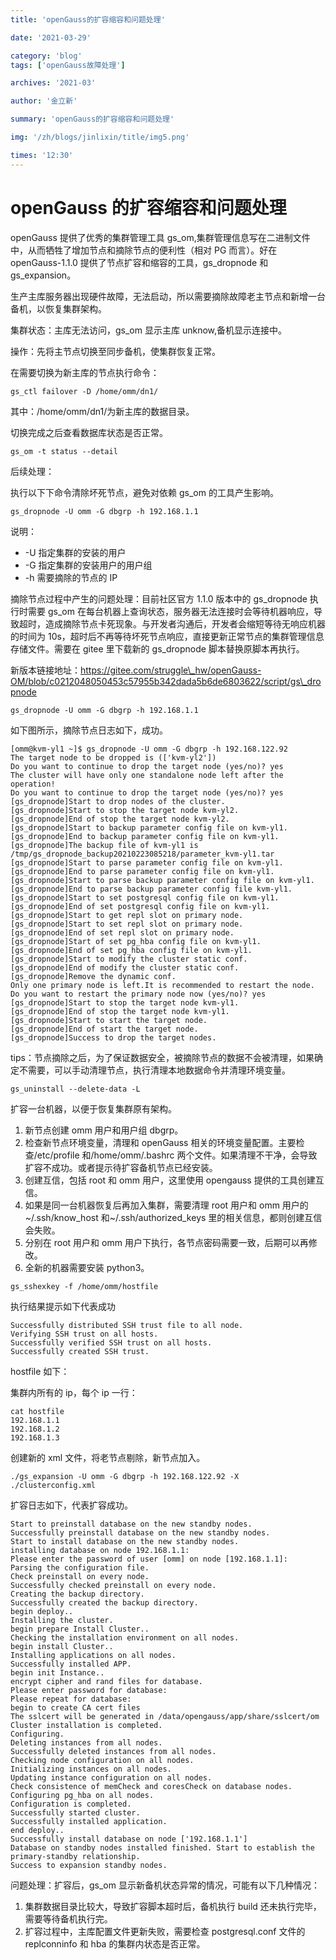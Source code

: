 ```yaml
---
title: 'openGauss的扩容缩容和问题处理'

date: '2021-03-29'

category: 'blog'
tags: ['openGauss故障处理']

archives: '2021-03'

author: '金立新'

summary: 'openGauss的扩容缩容和问题处理'

img: '/zh/blogs/jinlixin/title/img5.png'

times: '12:30'
---
```


# openGauss 的扩容缩容和问题处理<a name="ZH-CN_TOPIC_0000001116438647"></a>

openGauss 提供了优秀的集群管理工具 gs_om,集群管理信息写在二进制文件中，从而牺牲了增加节点和摘除节点的便利性（相对 PG 而言）。好在 openGauss-1.1.0 提供了节点扩容和缩容的工具，gs_dropnode 和 gs_expansion。

生产主库服务器出现硬件故障，无法启动，所以需要摘除故障老主节点和新增一台备机，以恢复集群架构。

集群状态：主库无法访问，gs_om 显示主库 unknow,备机显示连接中。

操作：先将主节点切换至同步备机，使集群恢复正常。

在需要切换为新主库的节点执行命令：

```
gs_ctl failover -D /home/omm/dn1/
```

其中：/home/omm/dn1/为新主库的数据目录。

切换完成之后查看数据库状态是否正常。

```
gs_om -t status --detail
```

后续处理：

执行以下下命令清除坏死节点，避免对依赖 gs_om 的工具产生影响。

```
gs_dropnode -U omm -G dbgrp -h 192.168.1.1

```

说明：

- -U 指定集群的安装的用户
- -G 指定集群的安装用户的用户组
- -h 需要摘除的节点的 IP

摘除节点过程中产生的问题处理：目前社区官方 1.1.0 版本中的 gs_dropnode 执行时需要 gs_om 在每台机器上查询状态，服务器无法连接时会等待机器响应，导致超时，造成摘除节点卡死现象。与开发者沟通后，开发者会缩短等待无响应机器的时间为 10s，超时后不再等待坏死节点响应，直接更新正常节点的集群管理信息存储文件。需要在 gitee 里下载新的 gs_dropnode 脚本替换原脚本再执行。

新版本链接地址：https://gitee.com/struggle\_hw/openGauss-OM/blob/c0212048050453c57955b342dada5b6de6803622/script/gs\_dropnode

```
gs_dropnode -U omm -G dbgrp -h 192.168.1.1
```

如下图所示，摘除节点日志如下，成功。

```
[omm@kvm-yl1 ~]$ gs_dropnode -U omm -G dbgrp -h 192.168.122.92
The target node to be dropped is (['kvm-yl2'])
Do you want to continue to drop the target node (yes/no)? yes
The cluster will have only one standalone node left after the operation!
Do you want to continue to drop the target node (yes/no)? yes
[gs_dropnode]Start to drop nodes of the cluster.
[gs_dropnode]Start to stop the target node kvm-yl2.
[gs_dropnode]End of stop the target node kvm-yl2.
[gs_dropnode]Start to backup parameter config file on kvm-yl1.
[gs_dropnode]End to backup parameter config file on kvm-yl1.
[gs_dropnode]The backup file of kvm-yl1 is /tmp/gs_dropnode_backup20210223085218/parameter_kvm-yl1.tar
[gs_dropnode]Start to parse parameter config file on kvm-yl1.
[gs_dropnode]End to parse parameter config file on kvm-yl1.
[gs_dropnode]Start to parse backup parameter config file on kvm-yl1.
[gs_dropnode]End to parse backup parameter config file kvm-yl1.
[gs_dropnode]Start to set postgresql config file on kvm-yl1.
[gs_dropnode]End of set postgresql config file on kvm-yl1.
[gs_dropnode]Start to get repl slot on primary node.
[gs_dropnode]Start to set repl slot on primary node.
[gs_dropnode]End of set repl slot on primary node.
[gs_dropnode]Start of set pg_hba config file on kvm-yl1.
[gs_dropnode]End of set pg_hba config file on kvm-yl1.
[gs_dropnode]Start to modify the cluster static conf.
[gs_dropnode]End of modify the cluster static conf.
[gs_dropnode]Remove the dynamic conf.
Only one primary node is left.It is recommended to restart the node.
Do you want to restart the primary node now (yes/no)? yes
[gs_dropnode]Start to stop the target node kvm-yl1.
[gs_dropnode]End of stop the target node kvm-yl1.
[gs_dropnode]Start to start the target node.
[gs_dropnode]End of start the target node.
[gs_dropnode]Success to drop the target nodes.
```

tips：节点摘除之后，为了保证数据安全，被摘除节点的数据不会被清理，如果确定不需要，可以手动清理节点，执行清理本地数据命令并清理环境变量。

```
gs_uninstall --delete-data -L
```

扩容一台机器，以便于恢复集群原有架构。

1.  新节点创建 omm 用户和用户组 dbgrp。
2.  检查新节点环境变量，清理和 openGauss 相关的环境变量配置。主要检查/etc/profile 和/home/omm/.bashrc 两个文件。如果清理不干净，会导致扩容不成功。或者提示待扩容备机节点已经安装。
3.  创建互信，包括 root 和 omm 用户，这里使用 opengauss 提供的工具创建互信。
4.  如果是同一台机器恢复后再加入集群，需要清理 root 用户和 omm 用户的\~/.ssh/know_host 和\~/.ssh/authorized_keys 里的相关信息，都则创建互信会失败。
5.  分别在 root 用户和 omm 用户下执行，各节点密码需要一致，后期可以再修改。
6.  全新的机器需要安装 python3。

```
gs_sshexkey -f /home/omm/hostfile
```

执行结果提示如下代表成功

```
Successfully distributed SSH trust file to all node.
Verifying SSH trust on all hosts.
Successfully verified SSH trust on all hosts.
Successfully created SSH trust.
```

hostfile 如下：

集群内所有的 ip，每个 ip 一行：

```
cat hostfile
192.168.1.1
192.168.1.2
192.168.1.3
```

创建新的 xml 文件，将老节点剔除，新节点加入。

```
./gs_expansion -U omm -G dbgrp -h 192.168.122.92 -X ./clusterconfig.xml
```

扩容日志如下，代表扩容成功。

```
Start to preinstall database on the new standby nodes.
Successfully preinstall database on the new standby nodes.
Start to install database on the new standby nodes.
installing database on node 192.168.1.1:
Please enter the password of user [omm] on node [192.168.1.1]:
Parsing the configuration file.
Check preinstall on every node.
Successfully checked preinstall on every node.
Creating the backup directory.
Successfully created the backup directory.
begin deploy..
Installing the cluster.
begin prepare Install Cluster..
Checking the installation environment on all nodes.
begin install Cluster..
Installing applications on all nodes.
Successfully installed APP.
begin init Instance..
encrypt cipher and rand files for database.
Please enter password for database:
Please repeat for database:
begin to create CA cert files
The sslcert will be generated in /data/opengauss/app/share/sslcert/om
Cluster installation is completed.
Configuring.
Deleting instances from all nodes.
Successfully deleted instances from all nodes.
Checking node configuration on all nodes.
Initializing instances on all nodes.
Updating instance configuration on all nodes.
Check consistence of memCheck and coresCheck on database nodes.
Configuring pg_hba on all nodes.
Configuration is completed.
Successfully started cluster.
Successfully installed application.
end deploy..
Successfully install database on node ['192.168.1.1']
Database on standby nodes installed finished. Start to establish the primary-standby relationship.
Success to expansion standby nodes.
```

问题处理：扩容后，gs_om 显示新备机状态异常的情况，可能有以下几种情况：

1.  集群数据目录比较大，导致扩容脚本超时后，备机执行 build 还未执行完毕，需要等待备机执行完。
2.  扩容过程中，主库配置文件更新失败，需要检查 postgresql.conf 文件的 replconninfo 和 hba 的集群内状态是否正常。
